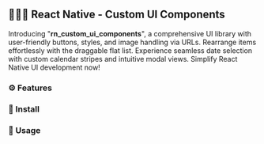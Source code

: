 ## 🧘🏻‍♂️ React Native - Custom UI Components

Introducing "**rn_custom_ui_components**", a comprehensive UI library with user-friendly buttons, styles, and image handling via URLs. Rearrange items effortlessly with the draggable flat list. Experience seamless date selection with custom calendar stripes and intuitive modal views. Simplify React Native UI development now!

### ⚙️ Features

### 🚀 Install

### 🎯 Usage

